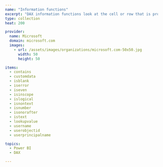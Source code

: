 ```yaml
---
name: "Information functions"
excerpt: "DAX information functions look at the cell or row that is provided as an argument and tells you whether the value matches the expected type. For example, the ISERROR function returns TRUE if the value that you reference contains an error."
type: collection
heat: 200

provider:
  name: Microsoft
  domain: microsoft.com
  images:
    - url: /assets/images/organizations/microsoft.com-50x50.jpg
      width: 50
      height: 50

items:
  - contains
  - customdata
  - isblank
  - iserror
  - iseven
  - isinscope
  - islogical
  - isnontext
  - isnumber
  - isonorafter
  - istext
  - lookupvalue
  - username
  - userobjectid
  - userprincipalname

topics:
  - Power BI
  - DAX

---
```


